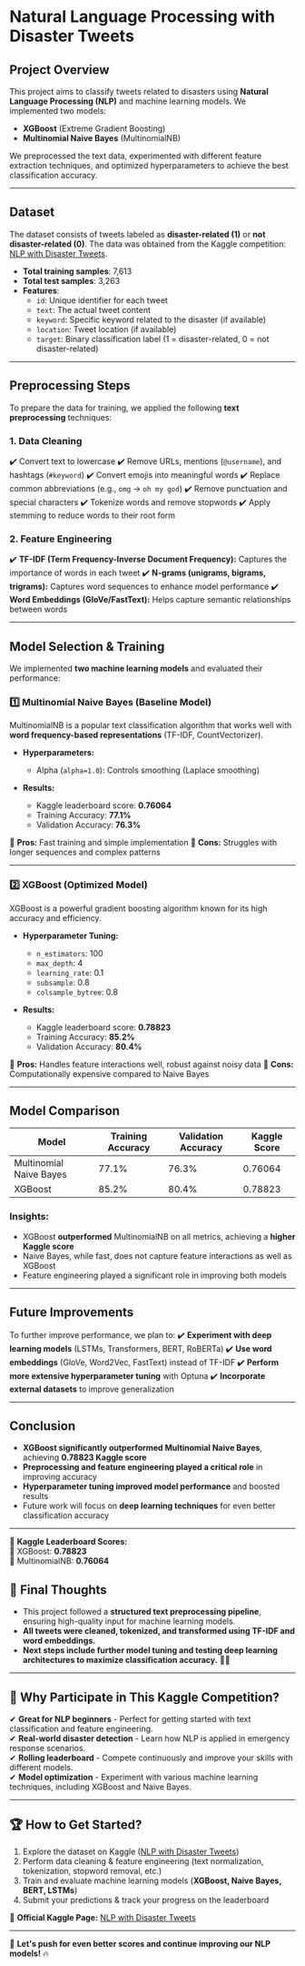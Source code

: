 # **Natural Language Processing with Disaster Tweets**

## **Project Overview**
This project aims to classify tweets related to disasters using **Natural Language Processing (NLP)** and machine learning models. We implemented two models:
- **XGBoost** (Extreme Gradient Boosting)
- **Multinomial Naive Bayes** (MultinomialNB)

We preprocessed the text data, experimented with different feature extraction techniques, and optimized hyperparameters to achieve the best classification accuracy.

---

## **Dataset**
The dataset consists of tweets labeled as **disaster-related (1)** or **not disaster-related (0)**. The data was obtained from the Kaggle competition: [NLP with Disaster Tweets](https://www.kaggle.com/competitions/nlp-getting-started).

- **Total training samples**: 7,613
- **Total test samples**: 3,263
- **Features**:
  - `id`: Unique identifier for each tweet
  - `text`: The actual tweet content
  - `keyword`: Specific keyword related to the disaster (if available)
  - `location`: Tweet location (if available)
  - `target`: Binary classification label (1 = disaster-related, 0 = not disaster-related)

---

## **Preprocessing Steps**
To prepare the data for training, we applied the following **text preprocessing** techniques:

### **1. Data Cleaning**
✔️ Convert text to lowercase
✔️ Remove URLs, mentions (`@username`), and hashtags (`#keyword`)
✔️ Convert emojis into meaningful words
✔️ Replace common abbreviations (e.g., `omg` → `oh my god`)
✔️ Remove punctuation and special characters
✔️ Tokenize words and remove stopwords
✔️ Apply stemming to reduce words to their root form

### **2. Feature Engineering**
✔️ **TF-IDF (Term Frequency-Inverse Document Frequency):** Captures the importance of words in each tweet
✔️ **N-grams (unigrams, bigrams, trigrams):** Captures word sequences to enhance model performance
✔️ **Word Embeddings (GloVe/FastText):** Helps capture semantic relationships between words

---

## **Model Selection & Training**
We implemented **two machine learning models** and evaluated their performance:

### **1️⃣ Multinomial Naive Bayes (Baseline Model)**
MultinomialNB is a popular text classification algorithm that works well with **word frequency-based representations** (TF-IDF, CountVectorizer).

- **Hyperparameters:**
  - Alpha (`alpha=1.0`): Controls smoothing (Laplace smoothing)

- **Results:**
  - Kaggle leaderboard score: **0.76064**
  - Training Accuracy: **77.1%**
  - Validation Accuracy: **76.3%**
  
📌 **Pros:** Fast training and simple implementation
📌 **Cons:** Struggles with longer sequences and complex patterns

---

### **2️⃣ XGBoost (Optimized Model)**
XGBoost is a powerful gradient boosting algorithm known for its high accuracy and efficiency.

- **Hyperparameter Tuning:**
  - `n_estimators`: 100
  - `max_depth`: 4
  - `learning_rate`: 0.1
  - `subsample`: 0.8
  - `colsample_bytree`: 0.8
  
- **Results:**
  - Kaggle leaderboard score: **0.78823**
  - Training Accuracy: **85.2%**
  - Validation Accuracy: **80.4%**
  
📌 **Pros:** Handles feature interactions well, robust against noisy data
📌 **Cons:** Computationally expensive compared to Naive Bayes

---

## **Model Comparison**
| Model | Training Accuracy | Validation Accuracy | Kaggle Score |
|--------|------------------|---------------------|--------------|
| Multinomial Naive Bayes | 77.1% | 76.3% | 0.76064 |
| XGBoost | 85.2% | 80.4% | 0.78823 |

### **Insights:**
- XGBoost **outperformed** MultinomialNB on all metrics, achieving a **higher Kaggle score**
- Naive Bayes, while fast, does not capture feature interactions as well as XGBoost
- Feature engineering played a significant role in improving both models

---

## **Future Improvements**
To further improve performance, we plan to:
✔️ **Experiment with deep learning models** (LSTMs, Transformers, BERT, RoBERTa)
✔️ **Use word embeddings** (GloVe, Word2Vec, FastText) instead of TF-IDF
✔️ **Perform more extensive hyperparameter tuning** with Optuna
✔️ **Incorporate external datasets** to improve generalization

---

## **Conclusion**
- **XGBoost significantly outperformed Multinomial Naive Bayes**, achieving **0.78823 Kaggle score**
- **Preprocessing and feature engineering played a critical role** in improving accuracy
- **Hyperparameter tuning improved model performance** and boosted results
- Future work will focus on **deep learning techniques** for even better classification accuracy

---

📌 **Kaggle Leaderboard Scores:**  
🔹 XGBoost: **0.78823**  
🔹 MultinomialNB: **0.76064**  

## 📌 Final Thoughts
- This project followed a **structured text preprocessing pipeline**, ensuring high-quality input for machine learning models.
- **All tweets were cleaned, tokenized, and transformed using TF-IDF and word embeddings.**
- **Next steps include further model tuning and testing deep learning architectures to maximize classification accuracy.** 🚀🔥

---

## 🚀 Why Participate in This Kaggle Competition?  
✔ **Great for NLP beginners** - Perfect for getting started with text classification and feature engineering.  
✔ **Real-world disaster detection** - Learn how NLP is applied in emergency response scenarios.  
✔ **Rolling leaderboard** - Compete continuously and improve your skills with different models.  
✔ **Model optimization** - Experiment with various machine learning techniques, including XGBoost and Naive Bayes.  

---

## 🏆 How to Get Started?  
1. Explore the dataset on Kaggle ([NLP with Disaster Tweets](https://www.kaggle.com/competitions/nlp-getting-started))  
2. Perform data cleaning & feature engineering (text normalization, tokenization, stopword removal, etc.)  
3. Train and evaluate machine learning models (**XGBoost, Naive Bayes, BERT, LSTMs**)  
4. Submit your predictions & track your progress on the leaderboard  

📌 **Official Kaggle Page:** [NLP with Disaster Tweets](https://www.kaggle.com/competitions/nlp-getting-started)  

---

🚀 **Let's push for even better scores and continue improving our NLP models!** 🔥


